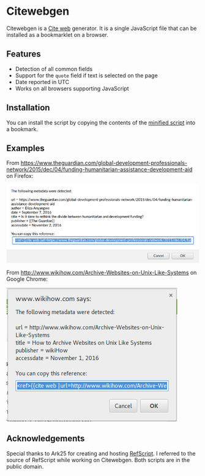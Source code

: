 # Citewebgen

Citewebgen is a [Cite web][cw] generator. It is a single JavaScript file that
can be installed as a bookmarklet on a browser.

## Features

- Detection of all common fields
- Support for the `quote` field if text is selected on the page
- Date reported in UTC
- Works on all browsers supporting JavaScript

## Installation

You can install the script by copying the contents of the [minified
script][mini] into a bookmark.

## Examples

From
<https://www.theguardian.com/global-development-professionals-network/2015/dec/04/funding-humanitarian-assistance-development-aid>
on Firefox:

![Firefox example](ff_example.png)

From <http://www.wikihow.com/Archive-Websites-on-Unix-Like-Systems> on Google
Chrome:

![Example output](citeweb_example.png)

## Acknowledgements

Special thanks to Ark25 for creating and hosting [RefScript][rs]. I referred to
the source of RefScript while working on Citewebgen. Both scripts are in the
public domain.

[rs]: https://en.wikipedia.org/wiki/User:Ark25/RefScript
[cw]: https://en.wikipedia.org/wiki/Template:Cite_web
[mini]: https://raw.githubusercontent.com/riceissa/citewebgen/master/minified.js
